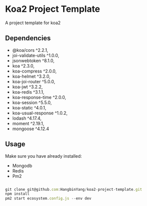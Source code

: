 # Koa2 Project Template

A project template for koa2

## Dependencies
+ @koa/cors ^2.2.1,
+ joi-validate-utils ^1.0.0,
+ jsonwebtoken ^8.1.0,
+ koa ^2.3.0,
+ koa-compress ^2.0.0,
+ koa-helmet ^3.2.0,
+ koa-joi-router ^5.0.0,
+ koa-jwt ^3.2.2,
+ koa-redis ^3.1.1,
+ koa-response-time ^2.0.0,
+ koa-session ^5.5.0,
+ koa-static ^4.0.1,
+ koa-usual-response ^1.0.2,
+ lodash ^4.17.4,
+ moment ^2.19.1,
+ mongoose ^4.12.4

## Usage

Make sure you have already installed:

+ Mongodb
+ Redis
+ Pm2

```javascript

git clone git@github.com:HangbinYang/koa2-project-template.git
npm install
pm2 start ecosystem.config.js --env dev

```
